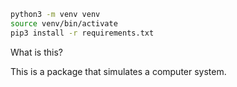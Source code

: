 ```bash
python3 -m venv venv
source venv/bin/activate
pip3 install -r requirements.txt
```

What is this?

This is a package that simulates a computer system.

